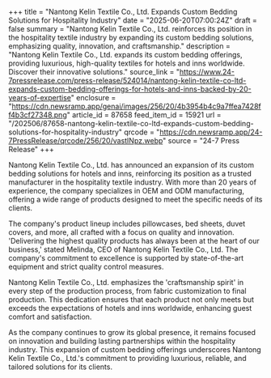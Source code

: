 +++
title = "Nantong Kelin Textile Co., Ltd. Expands Custom Bedding Solutions for Hospitality Industry"
date = "2025-06-20T07:00:24Z"
draft = false
summary = "Nantong Kelin Textile Co., Ltd. reinforces its position in the hospitality textile industry by expanding its custom bedding solutions, emphasizing quality, innovation, and craftsmanship."
description = "Nantong Kelin Textile Co., Ltd. expands its custom bedding offerings, providing luxurious, high-quality textiles for hotels and inns worldwide. Discover their innovative solutions."
source_link = "https://www.24-7pressrelease.com/press-release/524014/nantong-kelin-textile-co-ltd-expands-custom-bedding-offerings-for-hotels-and-inns-backed-by-20-years-of-expertise"
enclosure = "https://cdn.newsramp.app/genai/images/256/20/4b3954b4c9a7ffea7428ff4b3cf27348.png"
article_id = 87658
feed_item_id = 15921
url = "/202506/87658-nantong-kelin-textile-co-ltd-expands-custom-bedding-solutions-for-hospitality-industry"
qrcode = "https://cdn.newsramp.app/24-7PressRelease/qrcode/256/20/vastINpz.webp"
source = "24-7 Press Release"
+++

<p>Nantong Kelin Textile Co., Ltd. has announced an expansion of its custom bedding solutions for hotels and inns, reinforcing its position as a trusted manufacturer in the hospitality textile industry. With more than 20 years of experience, the company specializes in OEM and ODM manufacturing, offering a wide range of products designed to meet the specific needs of its clients.</p><p>The company's product lineup includes pillowcases, bed sheets, duvet covers, and more, all crafted with a focus on quality and innovation. 'Delivering the highest quality products has always been at the heart of our business,' stated Melinda, CEO of Nantong Kelin Textile Co., Ltd. The company's commitment to excellence is supported by state-of-the-art equipment and strict quality control measures.</p><p>Nantong Kelin Textile Co., Ltd. emphasizes the 'craftsmanship spirit' in every step of the production process, from fabric customization to final production. This dedication ensures that each product not only meets but exceeds the expectations of hotels and inns worldwide, enhancing guest comfort and satisfaction.</p><p>As the company continues to grow its global presence, it remains focused on innovation and building lasting partnerships within the hospitality industry. This expansion of custom bedding offerings underscores Nantong Kelin Textile Co., Ltd.'s commitment to providing luxurious, reliable, and tailored solutions for its clients.</p>